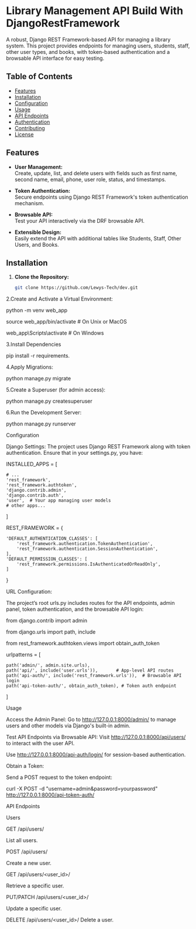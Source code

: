 # Library Management API Build With DjangoRestFramework

A robust, Django REST Framework-based API for managing a library system. This project provides endpoints for managing users, students, staff, other user types, and books, with token-based authentication and a browsable API interface for easy testing.

## Table of Contents

- [Features](#features)
- [Installation](#installation)
- [Configuration](#configuration)
- [Usage](#usage)
- [API Endpoints](#api-endpoints)
- [Authentication](#authentication)
- [Contributing](#contributing)
- [License](#license)

## Features

- **User Management:**  
  Create, update, list, and delete users with fields such as first name, second name, email, phone, user role, status, and timestamps.
  
- **Token Authentication:**  
  Secure endpoints using Django REST Framework's token authentication mechanism.
  
- **Browsable API:**  
  Test your API interactively via the DRF browsable API.
  
- **Extensible Design:**  
  Easily extend the API with additional tables like Students, Staff, Other Users, and Books.

## Installation

1. **Clone the Repository:**

   ```bash
   git clone https://github.com/Lewys-Tech/dev.git


2.Create and Activate a Virtual Environment:

python -m venv web_app

source web_app/bin/activate      # On Unix or MacOS

web_app\Scripts\activate         # On Windows


3.Install Dependencies

pip install -r requirements.

4.Apply Migrations:

python manage.py migrate

5.Create a Superuser (for admin access):

python manage.py createsuperuser

6.Run the Development Server:

python manage.py runserver



Configuration

Django Settings:
The project uses Django REST Framework along with token authentication. Ensure that in your settings.py, you have:

INSTALLED_APPS = [

    # ...
    'rest_framework',
    'rest_framework.authtoken',
    'django.contrib.admin',
    'django.contrib.auth',
    'user',  # Your app managing user models
    # other apps...
]

REST_FRAMEWORK = {

    'DEFAULT_AUTHENTICATION_CLASSES': [
        'rest_framework.authentication.TokenAuthentication',
        'rest_framework.authentication.SessionAuthentication',
    ],
    'DEFAULT_PERMISSION_CLASSES': [
        'rest_framework.permissions.IsAuthenticatedOrReadOnly',
    ]
}


URL Configuration:

The project’s root urls.py includes routes for the API endpoints, admin panel, token authentication, and the browsable API login:

from django.contrib import admin

from django.urls import path, include

from rest_framework.authtoken.views import obtain_auth_token

urlpatterns = [

    path('admin/', admin.site.urls),
    path('api/', include('user.urls')),       # App-level API routes
    path('api-auth/', include('rest_framework.urls')),  # Browsable API login
    path('api-token-auth/', obtain_auth_token), # Token auth endpoint
]


Usage


Access the Admin Panel:
Go to http://127.0.0.1:8000/admin/ to manage users and other models via Django's built-in admin.

Test API Endpoints via Browsable API:
Visit http://127.0.0.1:8000/api/users/ to interact with the user API. 

Use http://127.0.0.1:8000/api-auth/login/ for session-based authentication.

Obtain a Token:

Send a POST request to the token endpoint:

curl -X POST -d "username=admin&password=yourpassword" http://127.0.0.1:8000/api-token-auth/


API Endpoints

Users

GET /api/users/

List all users.

POST /api/users/

Create a new user.

GET /api/users/<user_id>/

Retrieve a specific user.

PUT/PATCH /api/users/<user_id>/

Update a specific user.

DELETE /api/users/<user_id>/
Delete a user.
